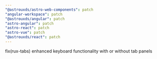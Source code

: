 ```yaml
---
"@astrouxds/astro-web-components": patch
"angular-workspace": patch
"@astrouxds/angular": patch
"astro-angular": patch
"astro-react": patch
"astro-vue": patch
"@astrouxds/react": patch
---
```


fix(rux-tabs) enhanced keyboard functionality with or without tab panels
